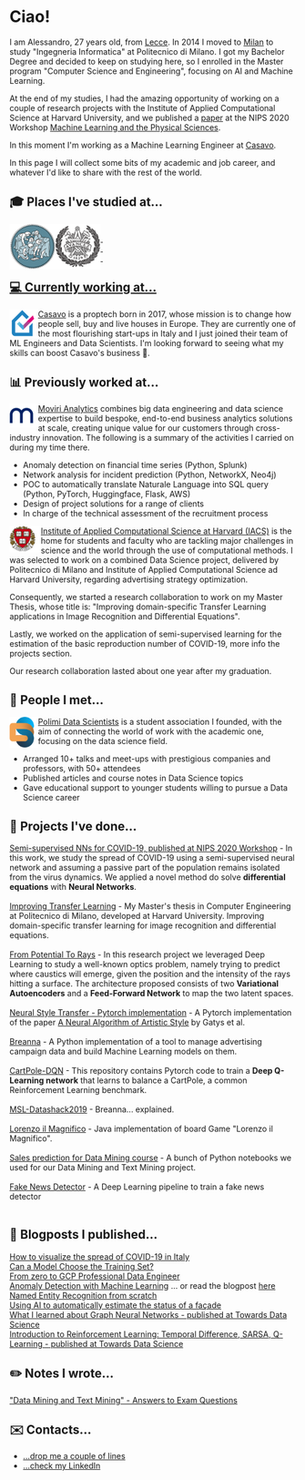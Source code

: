 # Ciao!

I am Alessandro, 27 years old, from [Lecce](https://www.youtube.com/watch?v=bdYtSIDzN00&t). In 2014 I moved to [Milan](https://www.youtube.com/watch?v=fL_-mC7DHs8) to study "Ingegneria Informatica" at Politecnico di Milano. 
I got my Bachelor Degree and decided to keep on studying here, so I enrolled in the Master program "Computer Science and Engineering", focusing on AI and Machine Learning. 

At the end of my studies, I had the amazing opportunity of working on a couple of research projects with the Institute of Applied Computational Science at Harvard University, and we published a [paper](https://arxiv.org/abs/2010.05074) at the NIPS 2020 Workshop [Machine Learning and the Physical Sciences](https://ml4physicalsciences.github.io/2020/).

In this moment I'm working as a Machine Learning Engineer at [Casavo](https://casavo.com/it/).

In this page I will collect some bits of my academic and job career, and whatever I'd like to share with the rest of the world.


## :mortar_board: Places I've studied at...
<a href="https://www.polimi.it/">
<img align="left" width="80" height="80" padding-right=1000px src="/images/polimi.png">
</a>
<a href="https://www.chalmers.se/en">
<img align="left" width="80" height="80" src="/images/chalmers.png">


\
&nbsp;
\
&nbsp;
\
&nbsp;

## 💻 Currently working at...
<a href="https://casavo.com/it/">
<img align="left" width="50" height="50" padding-right=1000px src="/images/casavo.png">
</a>

[Casavo](https://casavo.com/it/) is a proptech born in 2017, whose mission is to change how people sell, buy and live houses in Europe. They are currently one of the most flourishing start-ups in Italy and I just joined their team of ML Engineers and Data Scientists. I'm looking forward to seeing what my skills can boost Casavo's business 🚀.


## :bar_chart: Previously worked at...
<a href="https://www.moviri.com/analytics/">
<img align="left" width="50" height="42" src="/images/moviri.png">
</a>

[Moviri Analytics](https://www.moviri.com/analytics/) combines big data engineering and data science expertise to build bespoke, end-to-end business analytics solutions at scale, creating unique value for our customers through cross-industry innovation. The following is a summary of the activities I carried on during my time there.


- Anomaly detection on financial time series (Python, Splunk)
- Network analysis for incident prediction (Python, NetworkX, Neo4j)
- POC to automatically translate Naturale Language into SQL query (Python, PyTorch, Huggingface, Flask, AWS)
- Design of project solutions for a range of clients
- In charge of the technical assessment of the recruitment process

<a href="https://iacs.seas.harvard.edu/">
<img align="left" width="55" height="46" src="/images/harvard-1.png">
</a>

[Institute of Applied Computational Science at Harvard (IACS)](https://iacs.seas.harvard.edu/) is the home for students and faculty who are tackling major challenges in science and the world through the use of computational methods.
I was selected to work on a combined Data Science project, delivered by Politecnico di Milano and Institute of Applied Computational Science ad Harvard University, regarding advertising strategy optimization.

Consequently, we started a research collaboration to work on my Master Thesis, whose title is: "Improving domain-specific Transfer Learning applications in Image Recognition and Differential Equations".

Lastly, we worked on the application of semi-supervised learning for the estimation of the basic reproduction number of COVID-19, more info the projects section.
  
Our research collaboration lasted about one year after my graduation.

## :raised_hands: People I met...
<a href="https://polimidatascientists.it/index.html">
<img align="left" width="50" height="54" src="/images/pmds.png">
</a>

[Polimi Data Scientists](https://polimidatascientists.it/index.html) is a student association I founded, with the aim of connecting the world of work with the academic one, focusing on the data science field. 

- Arranged 10+ talks and meet-ups with prestigious companies and professors, with 50+ attendees
- Published articles and course notes in Data Science topics
- Gave educational support to younger students willing to pursue a Data Science career

## :mag_right: Projects I've done...
[Semi-supervised NNs for COVID-19, published at NIPS 2020 Workshop](https://github.com/alessandropaticchio/semi_supervised_nn_for_covid19/blob/master/README.md) -  In this work, we study the spread of COVID-19 using a semi-supervised neural network and assuming a passive part of the population remains isolated from the virus dynamics. We applied a novel method do solve **differential equations** with **Neural Networks**.<br><br />
[Improving Transfer Learning](https://github.com/alessandropaticchio/improving-transfer-learning) - My Master's thesis in Computer Engineering at Politecnico di Milano, developed at Harvard University. Improving domain-specific transfer learning for image recognition and differential equations.<br><br />
[From Potential To Rays](https://github.com/alessandropaticchio/from_potential_to_rays/tree/main) -  In this research project we leveraged Deep Learning to study a well-known optics problem, namely trying to predict where caustics will emerge, given the position and the intensity of the rays hitting a surface. The architecture proposed consists of two **Variational Autoencoders** and a **Feed-Forward Network** to map the two latent spaces.<br><br />
[Neural Style Transfer - Pytorch implementation](https://github.com/alessandropaticchio/neural_style_transfer/) - A Pytorch implementation of the paper [A Neural Algorithm of Artistic Style](https://arxiv.org/abs/1508.06576) by Gatys et al.<br><br />
[Breanna](https://github.com/alessandropaticchio/Breanna) - A Python implementation of a tool to manage advertising campaign data and build Machine Learning models on them.<br><br />
[CartPole-DQN](https://github.com/alessandropaticchio/CartPole-DQN) - This repository contains Pytorch code to train a **Deep Q-Learning network** that learns to balance a CartPole, a common Reinforcement Learning benchmark.<br><br />
[MSL-Datashack2019](https://alefac912.github.io/MSL-datashack2019/) - Breanna... explained.<br><br />
[Lorenzo il Magnifico](https://github.com/alessandropaticchio/Lorenzo-il-Magnifico) - Java implementation of board Game "Lorenzo il Magnifico".<br><br />
[Sales prediction for Data Mining course](https://github.com/alessandropaticchio/DMTM_2018-Sales-prediction) - A bunch of Python notebooks we used for our Data Mining and Text Mining project.<br><br />
[Fake News Detector](https://github.com/alessandropaticchio/Fake-News-Detector) - A Deep Learning pipeline to train a fake news detector <br><br />


## :newspaper: Blogposts I published...
[How to visualize the spread of COVID-19 in Italy](https://medium.com/polimi-data-scientists/how-to-visualize-the-spread-of-covid-19-in-italy-6d9ddea18a02) <br>
[Can a Model Choose the Training Set?](https://medium.com/polimi-data-scientists/can-a-model-choose-the-training-set-76ab610d24f2) <br>
[From zero to GCP Professional Data Engineer](https://medium.com/polimi-data-scientists/from-zero-to-gcp-professional-data-engineer-d46e520a8a76) <br>
[Anomaly Detection with Machine Learning](https://lp.moviri.com/guide-anomaly-detection-with-machine-learning) ... or read the blogpost [here](https://www.moviri.com/case-study/real-time-anomaly-detection/) <br>
[Named Entity Recognition from scratch](https://medium.com/@alessandropaticchio/named-entity-recognition-from-scratch-e76b9b3affad)<br>
[Using AI to automatically estimate the status of a façade](https://medium.com/casavo/using-ai-to-automatically-estimate-the-status-of-a-fa%C3%A7ade-c84c2a90549e)<br>
[What I learned about Graph Neural Networks - published at Towards Data Science](https://medium.com/@alessandropaticchio/what-i-learned-about-graph-neural-networks-e17bb0d70a7f)<br>
[Introduction to Reinforcement Learning: Temporal Difference, SARSA, Q-Learning - published at Towards Data Science](https://towardsdatascience.com/introduction-to-reinforcement-learning-temporal-difference-sarsa-q-learning-e8f22669c366)<br>

## :pencil2: Notes I wrote...
["Data Mining and Text Mining" - Answers to Exam Questions](https://polimidatascientists.it/assets/docs/DMTM_QA_PMDS.pdf) <br>

## :envelope: Contacts...
* [...drop me a couple of lines](mailto:alessandropaticchio@gmail.com) <br>
* [...check my LinkedIn](https://www.linkedin.com/in/alessandro-paticchio-a3b6b7138/)






